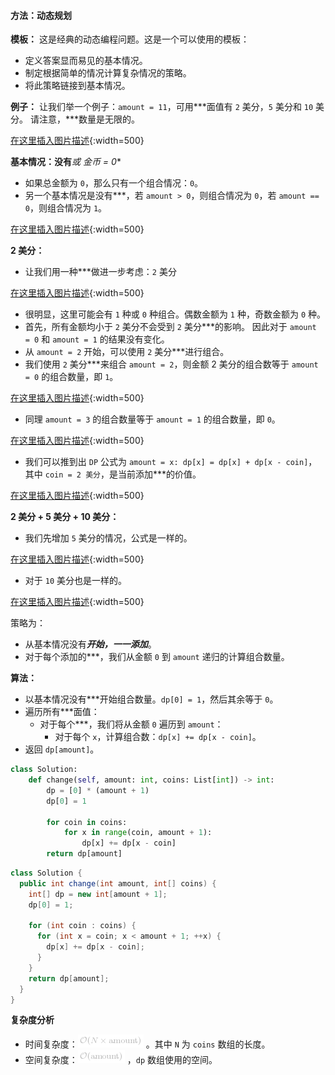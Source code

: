 ####  方法：动态规划
**模板：**
这是经典的动态编程问题。这是一个可以使用的模板：
- 定义答案显而易见的基本情况。
- 制定根据简单的情况计算复杂情况的策略。
- 将此策略链接到基本情况。

**例子：**
让我们举一个例子：`amount = 11`，可用***面值有 `2` 美分，`5` 美分和 `10` 美分。 请注意，***数量是无限的。

 [在这里插入图片描述](https://pic.leetcode-cn.com/ee366a0e1b14432c1ad252e4d16fce649a3ea1656c42ad19679a49c6da564d70-file_1576478034278){:width=500}

**基本情况：没有***或 金币 = 0**
- 如果总金额为 `0`，那么只有一个组合情况：`0`。
- 另一个基本情况是没有***，若 `amount > 0`，则组合情况为 `0`，若 `amount == 0`，则组合情况为 `1`。

 [在这里插入图片描述](https://pic.leetcode-cn.com/3ca0515cc9bf3032b78c2eebf8721b92b05dd71fad5fc9ce7e530ee582b9a851-file_1576478034332){:width=500}

**2 美分：**
- 让我们用一种***做进一步考虑：`2` 美分

 [在这里插入图片描述](https://pic.leetcode-cn.com/c6973b09c8bdec35b21aa7efde6533b2d52b599f49b40e0ef012fbcce785be5b.png){:width=500}
- 很明显，这里可能会有 `1` 种或 `0` 种组合。偶数金额为 `1` 种，奇数金额为 `0` 种。
- 首先，所有金额均小于 `2` 美分不会受到 `2` 美分***的影响。 因此对于 `amount = 0` 和 `amount = 1` 的结果没有变化。
- 从 `amount = 2` 开始，可以使用 `2` 美分***进行组合。
- 我们使用 `2` 美分***来组合 `amount = 2`，则金额 2 美分的组合数等于 `amount = 0` 的组合数量，即 `1`。

 [在这里插入图片描述](https://pic.leetcode-cn.com/26604220a2e6bb89a1bd3b1c2bc8966162abaaec9c576a35f2610afb8a3d37f5-file_1576478034329){:width=500}
- 同理 `amount = 3` 的组合数量等于 `amount = 1` 的组合数量，即 `0`。 

 [在这里插入图片描述](https://pic.leetcode-cn.com/5a5730dd8b5b8abe0070691feaf52ad9a484be7d7df50d32365e02335aef3fd2-file_1576478034334){:width=500}
- 我们可以推到出 `DP` 公式为 `amount = x: dp[x] = dp[x] + dp[x - coin]`，其中 `coin = 2 美分`，是当前添加***的价值。

 [在这里插入图片描述](https://pic.leetcode-cn.com/8eb31f1d6c8d57a0d31f540e4c4771c544f26821ed56d15ff5ace7707684630a-file_1576478034308){:width=500}

**2 美分 + 5 美分 + 10 美分：**
- 我们先增加 `5` 美分的情况，公式是一样的。

 [在这里插入图片描述](https://pic.leetcode-cn.com/ee88e1301cd83c63855464771a27b325a637b4ec6ace1e26c791886bf403a60d-file_1576478034338){:width=500}
- 对于 `10` 美分也是一样的。

 [在这里插入图片描述](https://pic.leetcode-cn.com/6cff4c7b1d1d8a5874a81444ed90f009c5f888dcb3e3f0a530bd2cf5eaa881e3-file_1576478034336){:width=500}

策略为：
- 从基本情况没有***开始，一一添加***。
- 对于每个添加的***，我们从金额 `0` 到 `amount` 递归的计算组合数量。

**算法：**
- 以基本情况没有***开始组合数量。`dp[0] = 1`，然后其余等于 `0`。
- 遍历所有***面值：
	*  对于每个***，我们将从金额 `0` 遍历到 `amount`：
		* 	对于每个 `x`，计算组合数：`dp[x] += dp[x - coin]`。
- 返回 `dp[amount]`。

```python [solution1-Python]
class Solution:
    def change(self, amount: int, coins: List[int]) -> int:
        dp = [0] * (amount + 1)
        dp[0] = 1
        
        for coin in coins:
            for x in range(coin, amount + 1):
                dp[x] += dp[x - coin]
        return dp[amount]
```

```java [solution1-Java]
class Solution {
  public int change(int amount, int[] coins) {
    int[] dp = new int[amount + 1];
    dp[0] = 1;

    for (int coin : coins) {
      for (int x = coin; x < amount + 1; ++x) {
        dp[x] += dp[x - coin];
      }
    }
    return dp[amount];
  }
}
```

**复杂度分析**

* 时间复杂度：![\mathcal{O}(N\times\textrm{amount}) ](./p__mathcal{O}_N_times_textrm{amount}__.png) 。其中 `N` 为 `coins` 数组的长度。
* 空间复杂度：![\mathcal{O}(\textrm{amount}) ](./p__mathcal{O}_textrm{amount}__.png) ，`dp` 数组使用的空间。